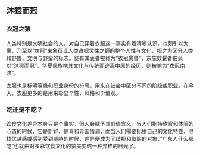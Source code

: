 ## 沐猿而冠

### 衣冠之猿
人类特别是文明社会的人，对自己穿着衣服这一事实有着清晰认识，也颇引以为豪，乃至以“衣冠”来象征让人类占据灵性之巅的整个人性与文化，视之为区分人类和野兽、文明与野蛮的标志。徒有其表者被称为”衣冠禽兽”，东施效颦者被讽以“沐猴而冠”，华夏民族携其文化与传统而逃离中原的经历，则被喻为”衣冠南渡”。

衣服也是标明等级和职业身份的符号。用来在社会中区分不同的阶级或职业。在今天，衣服更多的是用来彰显个性、风格和价值观。

### 吃还是不吃？

饮食文化差异本身只是个事实，但人会赋予其价值含义。当人们抱持欣赏和体验的心态的时候，它是新鲜、惊喜和异国情调，而当人们需要标榜自己的文化特性、寻找优越感或感到受到威胁的时候，差异便成为了歧视和取笑的对象，”广东人什么都吃”也就由对多彩饮食文化的赞美变成一种异样的目光了。

